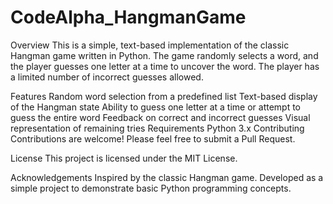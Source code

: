 # CodeAlpha_HangmanGame

Overview
This is a simple, text-based implementation of the classic Hangman game written in Python. The game randomly selects a word, and the player guesses one letter at a time to uncover the word. The player has a limited number of incorrect guesses allowed.

Features
Random word selection from a predefined list
Text-based display of the Hangman state
Ability to guess one letter at a time or attempt to guess the entire word
Feedback on correct and incorrect guesses
Visual representation of remaining tries
Requirements
Python 3.x
Contributing
Contributions are welcome! Please feel free to submit a Pull Request.

License
This project is licensed under the MIT License.

Acknowledgements
Inspired by the classic Hangman game.
Developed as a simple project to demonstrate basic Python programming concepts.
